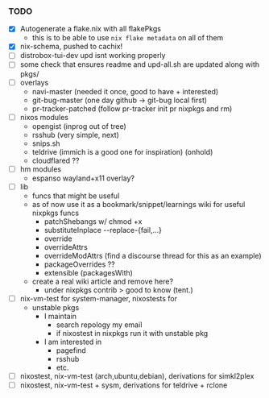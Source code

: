 ### TODO

- [x] Autogenerate a flake.nix with all flakePkgs
  - this is to be able to use `nix flake metadata` on all of them
- [x] nix-schema, pushed to cachix!
- [ ] distrobox-tui-dev upd isnt working properly
- [ ] some check that ensures readme and upd-all.sh are updated along with pkgs/
- [ ] overlays
  - navi-master (needed it once, good to have + interested)
  - git-bug-master (one day github -> git-bug local first)
  - pr-tracker-patched (follow pr-tracker init pr nixpkgs and rm)
- [ ] nixos modules
  - opengist (inprog out of tree)
  - rsshub (very simple, next)
  - snips.sh
  - teldrive (immich is a good one for inspiration) (onhold)
  - cloudflared ??
- [ ] hm modules
  - espanso wayland+x11 overlay?
- [ ] lib
  - funcs that might be useful
  - as of now use it as a bookmark/snippet/learnings wiki for useful nixpkgs
    funcs
    - patchShebangs w/ chmod +x
    - substituteInplace --replace-{fail,...}
    - override
    - overrideAttrs
    - overrideModAttrs (find a discourse thread for this as an example)
    - packageOverrides ??
    - extensible (packagesWith)
  - create a real wiki article and remove here?
    - under nixpkgs contrib > good to know (tent.)
- [ ] nix-vm-test for system-manager, nixostests for
  - unstable pkgs
    - I maintain
      - search repology my email
      - if nixostest in nixpkgs run it with unstable pkg
    - I am interested in
      - pagefind
      - rsshub
      - etc.
- [ ] nixostest, nix-vm-test (arch,ubuntu,debian), derivations for simkl2plex
- [ ] nixostest, nix-vm-test + sysm, derivations for teldrive + rclone
